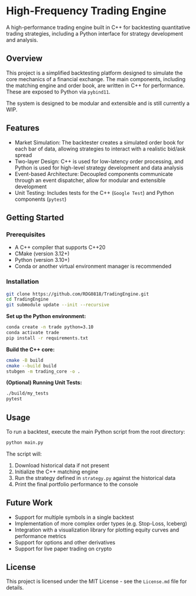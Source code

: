 # High-Frequency Trading Engine  

A high-performance trading engine built in C++ for backtesting quantitative trading strategies, including a Python interface for strategy development and analysis.

## Overview

This project is a simplified backtesting platform designed to simulate the core mechanics of a financial exchange. The main components, including the matching engine and order book, are written in C++ for performance. These are exposed to Python via `pybind11`.

The system is designed to be modular and extensible and is still currently a WIP.

## Features

- Market Simulation: The backtester creates a simulated order book for each bar of data, allowing strategies to interact with a realistic bid/ask spread
- Two-layer Design: C++ is used for low-latency order processing, and Python is used for high-level strategy development and data analysis
- Event-based Architecture: Decoupled components communicate through an event dispatcher, allow for modular and extensible development
- Unit Testing: Includes tests for the C++ (`Google Test`) and Python components (`pytest`)

## Getting Started

### Prerequisites
- A C++ compiler that supports C++20
- CMake (version 3.12+)
- Python (version 3.10+)
- Conda or another virtual environment manager is recommended

### Installation
```bash
git clone https://github.com/RDG0818/TradingEngine.git
cd TradingEngine
git submodule update --init --recursive
```

**Set up the Python environment:**
```bash
conda create -n trade python=3.10
conda activate trade
pip install -r requirements.txt 
```

**Build the C++ core:**
```bash
cmake -B build
cmake --build build
stubgen -m trading_core -o .
```

**(Optional) Running Unit Tests:**
```bash
./build/my_tests
pytest
```
## Usage

To run a backtest, execute the main Python script from the root directory:

```bash
python main.py
```
The script will:

1. Download historical data if not present
2. Initialize the C++ matching engine
3. Run the strategy defined in `strategy.py` against the historical data
4. Print the final portfolio performance to the console


## Future Work

- Support for multiple symbols in a single backtest
- Implementation of more complex order types (e.g. Stop-Loss, Iceberg)
- Integration with a visualization library for plotting equity curves and performance metrics
- Support for options and other derivatives
- Support for live paper trading on crypto

## License
This project is licensed under the MIT License - see the `License.md` file for details.